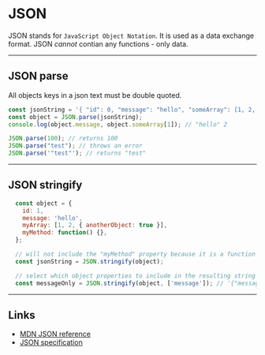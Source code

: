 # JSON

JSON stands for `JavaScript Object Notation`.
It is used as a data exchange format.
JSON *cannot* contian any functions - only data.

---
## JSON parse

All objects keys in a json text must be double quoted.

```javascript
const jsonString = '{ "id": 0, "message": "hello", "someArray": [1, 2, 3]  }';
const object = JSON.parse(jsonString);
console.log(object.message, object.someArray[1]); // "hello" 2

JSON.parse(100); // returns 100
JSON.parse("test"); // throws an error
JSON.parse('"test"'); // returns "test"
```

---
## JSON stringify

```javascript
  const object = {
    id: 1,
    message: 'hello',
    myArray: [1, 2, { anotherObject: true }],
    myMethod: function() {},
  };

  // will not include the "myMethod" property because it is a function
  const jsonString = JSON.stringify(object);

  // select which object properties to include in the resulting string
  const messageOnly = JSON.stringify(object, ['message']); // '{"message": "hello"}'
```

---
## Links

- [MDN JSON reference](https://developer.mozilla.org/en/docs/Web/JavaScript/Reference/Global_Objects/JSON)
- [JSON specification](http://www.json.org/)